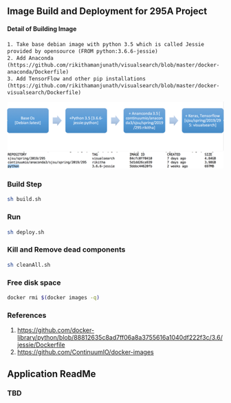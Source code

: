 
## Image Build and Deployment for 295A Project
#### Detail of Building Image
```
1. Take base debian image with python 3.5 which is called Jessie provided by opensource (FROM python:3.6.6-jessie)
2. Add Anaconda (https://github.com/rikithamanjunath/visualsearch/blob/master/docker-anaconda/Dockerfile)
3. Add TensorFlow and other pip installations (https://github.com/rikithamanjunath/visualsearch/blob/master/docker-visualsearch/Dockerfile)
```
![visualsearch](https://github.com/rikithamanjunath/visualsearch/blob/master/image_pipeline.png)
![visualsearch](https://github.com/rikithamanjunath/visualsearch/blob/master/docker_images.png)
### Build Step
````bash
sh build.sh
````
### Run
```bash
sh deploy.sh
```
### Kill and Remove dead components
```bash
sh cleanAll.sh
```
### Free disk space
```bash
docker rmi $(docker images -q)
```
### References
1. https://github.com/docker-library/python/blob/88812635c8ad7ff06a8a3755616a1040df222f3c/3.6/jessie/Dockerfile
2. https://github.com/ContinuumIO/docker-images

## Application ReadMe

### TBD
